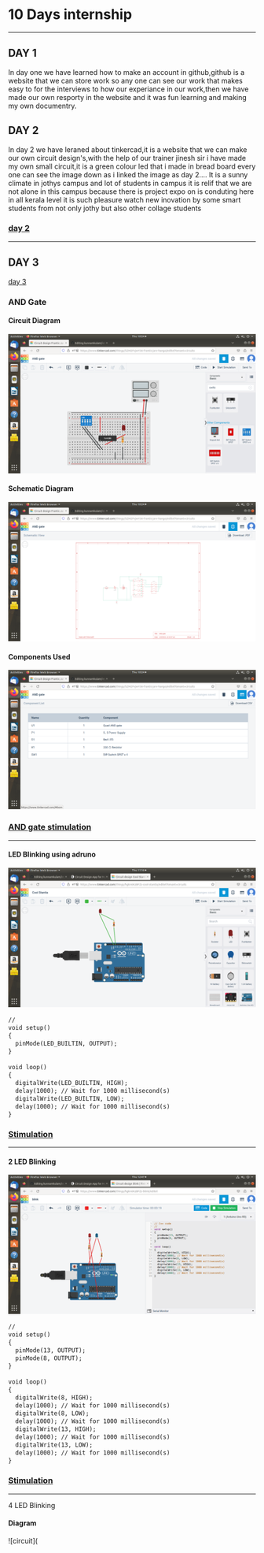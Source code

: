 # 10 Days internship 
----
## DAY 1
In day one we have learned how to make an account in github,github is a website that we can store work so any one can see our work that makes easy to for the interviews to how our experiance in our work,then we have made our own resporty in the website and it was fun learning and making my own documentry.

 ## DAY 2
In day 2 we have leraned about tinkercad,it is a website that we can make our own circuit design's,with the help of our trainer jinesh sir i have made my own small circuit,it is a green colour led that i made in bread board every one can see the image down as i linked the image as day 2....
It is a sunny climate in jothys campus and lot of students in campus it is relif that we are not alone in this campus because there is project expo on is conduting here in all kerala level it is such pleasure watch new inovation by some smart students from not only jothy but also other collage students 
### [day 2](https://github.com/Ananthakrishnan0350/kunnamkulam/blob/main/IMG/led1.png)
----
## DAY 3
[day 3](https://www.tinkercad.com/things/1SX4MZ2Kp0F-terrific-hillar-blorr/editel)
### AND Gate 
#### Circuit Diagram
![circuit](https://github.com/Ananthakrishnan0350/kunnamkulam/blob/main/IMG/day%203.png)
#### Schematic Diagram
![schematic](https://github.com/Ananthakrishnan0350/kunnamkulam/blob/main/IMG/day%203.1.png)
#### Components Used
![components](https://github.com/Ananthakrishnan0350/kunnamkulam/blob/main/IMG/day%203.2.png)
### [AND gate stimulation](https://www.tinkercad.com/things/5ZM2FvjwY36-and-gate/editel)
----
#### LED Blinking using adruno
![ led blink](https://github.com/Ananthakrishnan0350/kunnamkulam/blob/main/IMG/blink.png)
```// C++ code
//
void setup()
{
  pinMode(LED_BUILTIN, OUTPUT);
}

void loop()
{
  digitalWrite(LED_BUILTIN, HIGH);
  delay(1000); // Wait for 1000 millisecond(s)
  digitalWrite(LED_BUILTIN, LOW);
  delay(1000); // Wait for 1000 millisecond(s)
}
```
### [Stimulation](https://www.tinkercad.com/things/hgkn6KzBFZs-blink/editel)
---
#### 2 LED Blinking 
![Two LED Blink](https://github.com/Ananthakrishnan0350/kunnamkulam/blob/main/IMG/two%20led.png)
```// C++ code
//
void setup()
{
  pinMode(13, OUTPUT);
  pinMode(8, OUTPUT);
}

void loop()
{
  digitalWrite(8, HIGH);
  delay(1000); // Wait for 1000 millisecond(s)
  digitalWrite(8, LOW);
  delay(1000); // Wait for 1000 millisecond(s)
  digitalWrite(13, HIGH);
  delay(1000); // Wait for 1000 millisecond(s)
  digitalWrite(13, LOW);
  delay(1000); // Wait for 1000 millisecond(s)
}
```
### [Stimulation](https://www.tinkercad.com/things/hgkn6KzBFZs-blink/editel)
---
4 LED Blinking
####  Diagram
![circuit](


